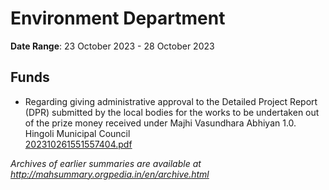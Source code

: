 # Environment Department

**Date Range**: 23 October 2023 - 28 October 2023


## Funds
- Regarding giving administrative approval to the Detailed Project Report (DPR) submitted by the local bodies for the works to be undertaken out of the prize money received under Majhi Vasundhara Abhiyan 1.0. Hingoli Municipal Council\
  [202310261551557404.pdf](https://gr.maharashtra.gov.in/Site/Upload/Government%20Resolutions/English/202310261551557404.pdf)


*Archives of earlier summaries are available at http://mahsummary.orgpedia.in/en/archive.html*